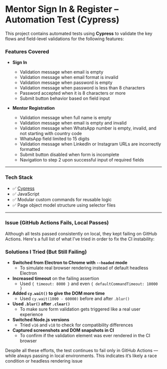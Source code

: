 # Mentor Sign In & Register – Automation Test (Cypress)

This project contains automated tests using **Cypress** to validate the key flows and field-level validations for the following features:

### Features Covered

- **Sign In**
  - Validation message when email is empty
  - Validation message when email format is invalid
  - Validation message when password is empty
  - Validation message when password is less than 8 characters
  - Password accepted when it is 8 characters or more
  - Submit button behavior based on field input

- **Mentor Registration**
  - Validation message when full name is empty
  - Validation message when email is empty and invalid
  - Validation message when WhatsApp number is empty, invalid, and not starting with country code
  - WhatsApp field limited to 15 digits
  - Validation message when LinkedIn or Instagram URLs are incorrectly formatted
  - Submit button disabled when form is incomplete
  - Navigation to step 2 upon successful input of required fields

---

### Tech Stack

- ✅ [Cypress](https://www.cypress.io/)
- ✅ JavaScript
- ✅ Modular custom commands for reusable logic
- ✅ Page object model structure using selector files

---

### Issue (GitHub Actions Fails, Local Passes)

Although all tests passed consistently on local, they kept failing on GitHub Actions. Here's a full list of what I’ve tried in order to fix the CI instability:

### Solutions I Tried (But Still Failing)

- **Switched from Electron to Chrome with `--headed` mode**
  - To simulate real browser rendering instead of default headless Electron
- **Increased timeout** on the failing assertion
  - Used `{ timeout: 8000 }` and even `{ defaultCommandTimeout: 10000 }`
- **Added `cy.wait()` to give the DOM more time**
  - Used `cy.wait(1000 - 60000)` before and after `.blur()`
- **Used `.blur()` after `.clear()`**
  - To make sure form validation gets triggered like a real user experience
- **Switched Node.js versions**
  - Tried `v16` and `v18` to check for compatibility differences
- **Captured screenshots and DOM snapshots in CI**
  - To confirm if the validation element was ever rendered in the CI browser

Despite all these efforts, the test continues to fail only in GitHub Actions — while always passing in local environments. This indicates it’s likely a race condition or headless rendering issue



